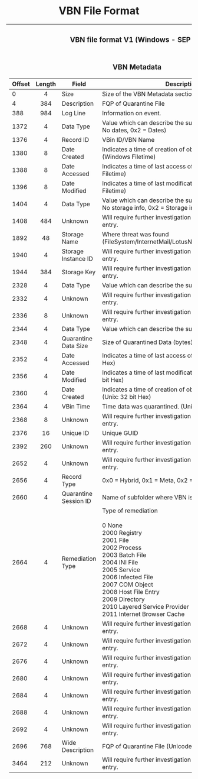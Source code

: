 <style>
h1 {
  text-align: center;
}

h2 {
  text-align: center;
}

h3 {
  text-align: center;
}

h4 {
  text-align: center;
}

h5 {
  text-align: center;
}
</style>

<p>
<h1>VBN File Format</h1>
</p>

<table>
<tr><th><h3>VBN file format V1 (Windows - SEP 11)</h3></th><th><h3>VBN file format V2 (Windows - SEP 12 +)</h3></th><th><h3>VBN file format V2 (Linux - SEP 12 +)</h3></th></tr>
<tr valign="top"><td>

<p align="center">
<h3>VBN Metadata</h3>
</p>

| Offset | Length | Field                 | Description                                                                              |
| ------ | :----: | --------------------- | ---------------------------------------------------------------------------------------- |
| 0      | 4      | Size                  | Size of the VBN Metadata section, 0xe5c                                                  |
| 4      | 384    | Description           | FQP of Quarantine File                                                                   |
| 388    | 984    | Log Line              | Information on event.                                                                    |
| 1372   | 4      | Data Type             | Value which can describe the subsequent data. (0x1 = No dates, 0x2 = Dates)              |
| 1376   | 4      | Record ID             | VBin ID/VBN Name                                                                         |
| 1380   | 8      | Date Created          | Indicates a time of creation of object on the file system. (Windows Filetime)            |
| 1388   | 8      | Date Accessed         | Indicates a time of last access of an object. (Windows Filetime)                         |
| 1396   | 8      | Date Modified         | Indicates a time of last modification of content. (Windows Filetime)                     |
| 1404   | 4      | Data Type             | Value which can describe the subsequent data. (0x0 = No storage info, 0x2 = Storage info |
| 1408   | 484    | Unknown               | Will require further investigation as to the purpose of this entry.                      |
| 1892   | 48     | Storage Name          | Where threat was found (FileSystem/InternetMail/LotusNotes/MicrosoftExchange)            |
| 1940   | 4      | Storage Instance ID   | Will require further investigation as to the purpose of this entry.                      |
| 1944   | 384    | Storage Key           | Will require further investigation as to the purpose of this entry.                      |
| 2328   | 4      | Data Type             | Value which can describe the subsequent data.                                            |
| 2332   | 4      | Unknown               | Will require further investigation as to the purpose of this entry.                      |
| 2336   | 8      | Unknown               | Will require further investigation as to the purpose of this entry.                      |
| 2344   | 4      | Data Type             | Value which can describe the subsequent data.                                            |
| 2348   | 4      | Quarantine Data Size  | Size of Quarantined Data (bytes)                                                         |
| 2352   | 4      | Date Accessed         | Indicates a time of last access of an object. (Unix: 32 bit Hex)                         |
| 2356   | 4      | Date Modified         | Indicates a time of last modification of content. (Unix: 32 bit Hex)                     |
| 2360   | 4      | Date Created          | Indicates a time of creation of object on the file system. (Unix: 32 bit Hex)            |
| 2364   | 4      | VBin Time             | Time data was quarantined. (Unix: 32 bit Hex)                                            |
| 2368   | 8      | Unknown               | Will require further investigation as to the purpose of this entry.                      |
| 2376   | 16     | Unique ID             | Unique GUID                                                                              |
| 2392   | 260    | Unknown               | Will require further investigation as to the purpose of this entry.                      |
| 2652   | 4      | Unknown               | Will require further investigation as to the purpose of this entry.                      |
| 2656   | 4      | Record Type           | 0x0 = Hybrid, 0x1 = Meta, 0x2 = Quarantine                                               |
| 2660   | 4      | Quarantine Session ID | Name of subfolder where VBN is stored                                                    |
| 2664   | 4      | Remediation Type      | Type of remediation<br><br>0 None<br>2000 Registry<br>2001 File<br>2002 Process<br>2003 Batch File<br>2004 INI File<br>2005 Service<br>2006 Infected File<br>2007 COM Object<br>2008 Host File Entry<br>2009 Directory<br>2010 Layered Service Provider<br>2011 Internet Browser Cache |
| 2668   | 4      | Unknown               | Will require further investigation as to the purpose of this entry.                      |
| 2672   | 4      | Unknown               | Will require further investigation as to the purpose of this entry.                      |
| 2676   | 4      | Unknown               | Will require further investigation as to the purpose of this entry.                      |
| 2680   | 4      | Unknown               | Will require further investigation as to the purpose of this entry.                      |
| 2684   | 4      | Unknown               | Will require further investigation as to the purpose of this entry.                      |
| 2688   | 4      | Unknown               | Will require further investigation as to the purpose of this entry.                      |
| 2692   | 4      | Unknown               | Will require further investigation as to the purpose of this entry.                      |
| 2696   | 768    | Wide Description      | FQP of Quarantine File (Unicode)                                                         |
| 3464   | 212    | Unknown               | Will require further investigation as to the purpose of this entry.                      |

</td><td>

<p align="center">
<h3>VBN Metadata</h3>
</p>

| Offset | Length | Field                 | Description                                                                              |
| ------ | :----: | --------------------- | ---------------------------------------------------------------------------------------- |
| 0      | 4      | Size                  | Size of the VBN Metadata section, 0x1290                                                 |
| 4      | 384    | Description           | FQP of Quarantine File                                                                   |
| 388    | 2048   | Log Line              | Information on event.                                                                    |
| 2436   | 4      | Data Type             | Value which can describe the subsequent data. (0x1 = No dates, 0x2 = Dates)              |
| 2440   | 4      | Record ID             | VBin ID/VBN Name                                                                         |
| 2444   | 8      | Date Created          | Indicates a time of creation of object on the file system. (Windows Filetime)            |
| 2452   | 8      | Date Accessed         | Indicates a time of last access of an object. (Windows Filetime)                         |
| 2460   | 8      | Date Modified         | Indicates a time of last modification of content. (Windows Filetime)                     |
| 2468   | 4      | Data Type             | Value which can describe the subsequent data. (0x0 = No storage info, 0x2 = Storage info |
| 2472   | 484    | Unknown               | Will require further investigation as to the purpose of this entry.                      |
| 2956   | 48     | Storage Name          | Where threat was found (FileSystem/InternetMail/LotusNotes/MicrosoftExchange)            |
| 3004   | 4      | Storage Instance ID   | Will require further investigation as to the purpose of this entry.                      |
| 3008   | 384    | Storage Key           | Will require further investigation as to the purpose of this entry.                      |
| 3392   | 4      | Data Type             | Value which can describe the subsequent data.                                            |
| 3396   | 4      | Unknown               | Will require further investigation as to the purpose of this entry.                      |
| 3400   | 8      | Unknown               | Will require further investigation as to the purpose of this entry.                      |
| 3408   | 4      | Data Type             | Value which can describe the subsequent data.                                            |
| 3412   | 4      | Quarantine Data Size  | Size of Quarantined Data (bytes)                                                         |
| 3416   | 4      | Date Accessed         | Indicates a time of last access of an object. (Unix: 32 bit Hex)                         |
| 3420   | 4      | Unknown               | Will require further investigation as to the purpose of this entry.                      |
| 3424   | 4      | Date Modified         | Indicates a time of last modification of content. (Unix: 32 bit Hex)                     |
| 3428   | 4      | Unknown               | Will require further investigation as to the purpose of this entry.                      |
| 3432   | 4      | Date Created          | Indicates a time of creation of object on the file system. (Unix: 32 bit Hex)            |
| 3436   | 4      | Unknown               | Will require further investigation as to the purpose of this entry.                      |
| 3440   | 4      | VBin Time             | Time data was quarantined. (Unix: 32 bit Hex)                                            |
| 3444   | 4      | Unknown               | Will require further investigation as to the purpose of this entry.                      |
| 3448   | 4      | Unknown               | Will require further investigation as to the purpose of this entry.                      |
| 3452   | 16     | Unique ID             | Unique GUID                                                                              |
| 3468   | 260    | Unknown               | Will require further investigation as to the purpose of this entry.                      |
| 3728   | 4      | Unknown               | Will require further investigation as to the purpose of this entry.                      |
| 3732   | 4      | Record Type           | 0x0 = Hybrid, 0x1 = Meta, 0x2 = Quarantine                                               |
| 3736   | 4      | Quarantine Session ID | Name of subfolder where VBN is stored                                                    |
| 3740   | 4      | Remediation Type      | Type of remediation<br><br>0 None<br>2000 Registry<br>2001 File<br>2002 Process<br>2003 Batch File<br>2004 INI File<br>2005 Service<br>2006 Infected File<br>2007 COM Object<br>2008 Host File Entry<br>2009 Directory<br>2010 Layered Service Provider<br>2011 Internet Browser Cache |
| 3744   | 4      | Unknown               | Will require further investigation as to the purpose of this entry.                      |
| 3748   | 4      | Unknown               | Will require further investigation as to the purpose of this entry.                      |
| 3752   | 4      | Unknown               | Will require further investigation as to the purpose of this entry.                      |
| 3756   | 4      | Unknown               | Will require further investigation as to the purpose of this entry.                      |
| 3760   | 4      | Unknown               | Will require further investigation as to the purpose of this entry.                      |
| 3764   | 4      | Unknown               | Will require further investigation as to the purpose of this entry.                      |
| 3768   | 4      | Unknown               | Will require further investigation as to the purpose of this entry.                      |
| 3772   | 768    | Wide Description      | FQP of Quarantine File (Unicode)                                                         |
| 4540   | 212    | Unknown               | Will require further investigation as to the purpose of this entry.                      |

</td><td>

<p align="center">
<h3>VBN Metadata &#42WIP</h3>
</p>

| Offset | Length | Field                 | Description                                                                              |
| ------ | :----: | --------------------- | ---------------------------------------------------------------------------------------- |
| 0      | 4      | Size                  | Size of the VBN Metadata section, 0x3afc                                                 |
| 4      | 4096   | Description           | FQP of Quarantine File                                                                   |
| 4100   | 1112   | Log Line              | Information on event.                                                                    |
| 5212   | 4      | Data Type             | Value which can describe the subsequent data. (0x1 = No dates, 0x2 = Dates)              |
| 5216   | 4      | Record ID             | VBin ID/VBN Name                                                                         |
| 5220   | 36     | Unknown               | Will require further investigation as to the purpose of this entry.                      |
| 5256   | 4      | Quarantine File Size  | Size of Quarantined File (bytes)                                                         |
| 5260   | 4      | Date Modified         | Indicates a time of last modification of content. (Unix: 32 bit Hex)                     |
| 5264   | 4      | Date Created          | Indicates a time of creation of object on the file system. (Unix: 32 bit Hex)            |
| 5268   | 4      | Date Accessed         | Indicates a time of last access of an object. (Unix: 32 bit Hex)                         |
| 5272   | 4      | VBin Time             | Time file was quarantined. (Unix: 32 bit Hex)                                            |
| 5276   | 4      | Data Type             | Value which can describe the subsequent data. (0x0 = No storage info, 0x2 = Storage info |
| 5280   | 452    | Unknown               | Will require further investigation as to the purpose of this entry.                      |
| 5732   | 48     | Storage Name          | Appears to always be FileSystem                                                          |
| 5780   | 4      | Storage Instance ID   | Will require further investigation as to the purpose of this entry.                      |
| 5784   | 4096   | Storage Key           | Will require further investigation as to the purpose of this entry.                      |
| 9880   | 4      | Data Type             | Value which can describe the subsequent data.                                            |
| 9884   | 16     | Unknown               | Will require further investigation as to the purpose of this entry.                      |
| 9900   | 36     | Unknown               | Will require further investigation as to the purpose of this entry.                      |
| 9936   | 4      | Quarantine Data Size  | Size of Quarantined Data (bytes)                                                         |
| 9940   | 4      | Date Created          | Indicates a time of creation of object on the file system. (Unix: 32 bit Hex)            |
| 9944   | 4      | Date Accessed         | Indicates a time of last access of an object. (Unix: 32 bit Hex)                         |
| 9948   | 4      | Date Modified         | Indicates a time of last modification of content. (Unix: 32 bit Hex)                     |
| 9952   | 4      | VBin Time             | Time data was quarantined. (Unix: 32 bit Hex)                                            |
| 9956   | 8      | Unknown               | Will require further investigation as to the purpose of this entry.                      |
| 9964   | 16     | Unique ID             | Unique GUID                                                                              |
| 9980   | 4096   | Unknown               | Will require further investigation as to the purpose of this entry.                      |
| 14076  | 4      | Unknown               | Will require further investigation as to the purpose of this entry.                      |
| 14080  | 4      | Record Type           | 0x0 = Hybrid, 0x1 = Meta, 0x2 = Quarantine                                               |
| 14084  | 4      | Quarantine Session ID | Name of subfolder where VBN is stored                                                    |
| 14088  | 4      | Remediation Type      | Type of remediation<br><br>0 None<br>2000 Registry<br>2001 File<br>2002 Process<br>2003 Batch File<br>2004 INI File<br>2005 Service<br>2006 Infected File<br>2007 COM Object<br>2008 Host File Entry<br>2009 Directory<br>2010 Layered Service Provider<br>2011 Internet Browser Cache |
| 14092  | 4      | Unknown               | Will require further investigation as to the purpose of this entry.                      |
| 14096  | 4      | Unknown               | Will require further investigation as to the purpose of this entry.                      |
| 14100  | 4      | Unknown               | Will require further investigation as to the purpose of this entry.                      |
| 14104  | 4      | Unknown               | Will require further investigation as to the purpose of this entry.                      |
| 14108  | 4      | Unknown               | Will require further investigation as to the purpose of this entry.                      |
| 14112  | 4      | Unknown               | Will require further investigation as to the purpose of this entry.                      |
| 14116  | 4      | Unknown               | Will require further investigation as to the purpose of this entry.                      |
| 14120  | 768    | Wide Description      | FQP of Quarantine File (Unicode)                                                         |
| 14888  | 212    | Unknown               | Will require further investigation as to the purpose of this entry.                      |


</td></tr></table>

<p>
<h2>The Record Type determines what comes next.</h2>
</p>

<table>
<tr><th><h3>Record Type 0<br>The following sections are XORed with 0x5A.</h3></th><th><h3>Record Type 1</h3></th><th><h3>Record Type 2<br>The following sections are XORed with 0x5A.</h3></th></tr>
<tr valign="top"><td>

### QData Location (Optional)

| Offset | Length           | Field                  | Description                                                         |
| ------ | :--------------: | ---------------------- | ------------------------------------------------------------------- |
| 0      | 8                | Header                 | QData location header, 00000006aaaa20ce                             |
| 8      | 8                | Quarantine Data Offset | Offset to start of quarantine data                                  |
| 16     | 8                | QData Location Size    | Size of QData Location                                              |
| 24     | 4                | QData Info Size        | Size of QData Info from end of quarantine data to EOF               |
| 28     | Data Offset - 28 | Unknown                | Will require further investigation as to the purpose of this entry. |

### Quarantine Data

| Offset | Length | Field | Description     |
| ------ | :----: | ----- | --------------- |
| 0      | Varies | Data  | Quarantine data |

### QData Info (Optional)

| Offset | Length               | Field           | Description                                      |
| ------ | :------------------: | --------------- | ------------------------------------------------ |
| 0      | 8                    | Header          | QData info header                                |
| 8      | 8                    | QData Info Size | Size of QData info                               |
| 16     | QData Info Size - 16 | QData           | Additional information about the quarantine data |

</td><td>

### Quarantine Metadata

The quarantine metadata appears to be in ASN.1 format. It is comprised of a series of tags.

| Code | Value Length | Extra Data                                                                        |
| ---- | :----------: | --------------------------------------------------------------------------------- |
| 0x01 | 1            | None                                                                              |
| 0x0A | 1            | None                                                                              |
| 0x03 | 4            | None                                                                              |
| 0x06 | 4            | None                                                                              |
| 0x04 | 8            | None                                                                              |
| 0x07 | 4            | NUL-terminated ASCII String (of length controlled by dword following 0x07 code)   |
| 0x08 | 4            | NUL-terminated Unicode String (of length controlled by dword following 0x08 code) |
| 0x09 | 4            | Container (of length controlled by dword following 0x09 code)                     |
| 0x0F | 16           | None                                                                              |
| 0x10 | 16           | None                                                                              |

</td><td>

### Quarantine Metadata

| Offset | Length  | Field                   | Description                                  |
| ------ | :-----: | ----------------------- | -------------------------------------------- |
| 0      | 8       | QM Header               | Header is always 0000000000000000            |
| 8      | 8       | QM Header Size          | Size, in bytes, of the QM header             |
| 16     | 8       | QM Size                 | Size, in bytes, of the QM                    |
| 24     | 8       | QM Size + Header Size   | Size, in bytes, of the QM and header         |
| 32     | 8       | End of QM to End of VBN | Size, in bytes, from end of QM to end of VBN |
| 40     | QM Size | Quarntine Metadata      | Quarantine Metadata                          |

The quarantine metadata appears to be in ASN.1 format. It is comprised of a series of tags.

### ASN.1 Tags

| Code | Value Length | Extra Data                                                                        |
| ---- | :----------: | --------------------------------------------------------------------------------- |
| 0x01 | 1            | None                                                                              |
| 0x0A | 1            | None                                                                              |
| 0x03 | 4            | None                                                                              |
| 0x06 | 4            | None                                                                              |
| 0x04 | 8            | None                                                                              |
| 0x07 | 4            | NUL-terminated ASCII String (of length controlled by dword following 0x07 code)   |
| 0x08 | 4            | NUL-terminated Unicode String (of length controlled by dword following 0x08 code) |
| 0x09 | 4            | Container (of length controlled by dword following 0x09 code)                     |
| 0x0F | 16           | None                                                                              |
| 0x10 | 16           | None                                                                              |


<p>
<h3>The Tag determines what comes next.</h3>
</p>

<table>
<tr><th><h3>0x03 Quarantine Hash</h3></th><th><h3>0x06 Unknown</h3></th></tr>
<tr valign="top"><td>

### Quarantine Hash

| Offset | Length                      | Field                                  | Description                                            |
| ------ | :-------------------------: | -------------------------------------- | ------------------------------------------------------ |
| 0      | 1                           | Tag1                                   | 0x03                                                   |
| 1      | 4                           | Tag1 Value                             | Tag1 Value                                             |
| 5      | 1                           | Tag2                                   | Tag2                                                   |
| 6      | 1                           | Tag2 Value                             | Tag2 Value (value can be 0x00 or 0x01)                 |
| 7      | 1                           | Tag3 (Optional)                        | Tag3 (if Tag2 Value is 0x01, Tag3 is 0x08              | 
| 8      | 4                           | SHA1 Hash Length (Optional)            | Length of SHA1 (if Tag3 is 0x08, data will be present) |
| 12     | SHA1 Hash Length            | SHA1 (Optional)                        | SHA1 of quarantine data                                |
| 94     | 1                           | Tag4 (Optional)                        | Tag4, always 0x03                                      |
| 95     | 4                           | Tag4 Value (Optional)                  | Tag4 Value                                             |
| 99     | 1                           | Tag5 (Optional)                        | Tag5, always 0x03                                      |
| 100    | 4                           | Tag5 Value (Optional)                  | Tag5 Value                                             |
| 104    | 1                           | Tag6 (Optional)                        | Tag6, always 0x09                                      |
| 105    | 4                           | Quarantine Data Size Length (Optional) | Length of quarantine data size                         |
| 109    | Quarantine Data Size Length | Quarantine Data Size 2 (Optional)      | Size of quarantine data                                |



### Quarantine SDDL (Optional)

(may not be present)

| Offset | Lenght                   | Field                    | Description                 |
| ------ | :----------------------: | ------------------------ | --------------------------- |
| 0      | 1                        | Tag7                     | Tag7, always 0x08           |
| 1      | 4                        | Security Descriptor Size | Variable length             |
| 5      | Security Descriptor Size | Security Descriptor      | Security descriptor of file |
| Varies | 1                        | Tag8                     | Tag8                        |
| Varies | 4                        | Tag8 Value               | Tag8 Value                  |
| Varies | 1                        | Tag9                     | Tag9                        |
| Varies | 8                        | Quarantine Data Size 3   | Size of quarntine data      |

If the Quarantine SDDL tag is not present, there can be two additional structures included with the quarantine data.  

#### Unknown (Optional)
If the Quarantine Data Size in VBN Metadata is Smaller than the Quarantine Data Size in Quarantine Info, this structure will be present.

| Offset | Lenght                | Field                            | Description                                                                         |
| ------ | :-------------------: | -------------------------------- | ----------------------------------------------------------------------------------- |
| 0      | 1                     | Tag                              | ASN.1 tag, 0x09                                                                     |
| 1      | 4                     | Chunk Size                       | Variable length                                                                     |
| 5      | 8                     | Unknown                          | Will require further investigation as to the purpose of this entry. (XORed with A5) |
| 13     | 4                     | Unknown Data Size                | Size of unknown data (XORed with A5)                                                |
| 17     | 8                     | Unknown                          | Will require further investigation as to the purpose of this entry. (XORed with A5) |
| 25     | Unknown Data Size     | Unknown                          | Will require further investigation as to the purpose of this entry. (XORed with A5) |
| Varies | 8                     | Unknown                          | Will require further investigation as to the purpose of this entry. (XORed with A5) |
| Varies | 4                     | Quarantine Data Size             | Size of quarantined data (XORed with A5)                                            |
| Varies | 8                     | Unknown                          | Will require further investigation as to the purpose of this entry. (XORed with A5) |
| Varies | Chunk Size            | Data                             | Quarantine data (XORed with A5)                                                     |


#### Quarantine Data (Optional)

The quarantine data is broken into chunks of data XORed with 0xA5. This continues until the last chunk divider.

| Offset | Lenght     | Field                | Description                     |
| ------ | :--------: | -------------------- | ------------------------------- |
| 0      | 1          | Tag                  | ASN.1 tag, 0x09                 |
| 1      | 4          | Chunk Size           | Variable length                 |
| 5      | Chunk Size | Data                 | Quarantine data (XORed with A5) |

#### Attribute (Optional)

The followinf data is XORed with A5

| Offset | Lenght                | Field                            | Description                                                         |
| ------ | :-------------------: | -------------------------------- | ------------------------------------------------------------------- |
| Varies | 8                     | Attribute Data Type (Optional)   | 0x02 = $EA, 0x04 = $DATA, 0x07 = $OBJECT_ID                         |
| Varies | 8                     | Attribute Data Size (Optional)   | Size of attribute data                                              |
| Varies | 4                     | Attribute Name Size (Optional)   | Size of attribute name field                                        |
| Varies | Attribute Name Size   | Attribute Name (Optional)        | Name of attribute                                                   |
| Varies | Attribute Data Size   | Attribute Data (Optional)        | Data, varies by type                                                |

</td><td>

The Unknown appears to be in ASN.1 format. It is comprised of a series of tags.

### ASN.1 Tags

| Code | Value Length | Extra Data                                                                        |
| ---- | :----------: | --------------------------------------------------------------------------------- |
| 0x01 | 1            | None                                                                              |
| 0x0A | 1            | None                                                                              |
| 0x03 | 4            | None                                                                              |
| 0x06 | 4            | None                                                                              |
| 0x04 | 8            | None                                                                              |
| 0x07 | 4            | NUL-terminated ASCII String (of length controlled by dword following 0x07 code)   |
| 0x08 | 4            | NUL-terminated Unicode String (of length controlled by dword following 0x08 code) |
| 0x09 | 4            | Container (of length controlled by dword following 0x09 code)                     |
| 0x0F | 16           | None                                                                              |
| 0x10 | 16           | None                                                                              |


</td></tr></table>